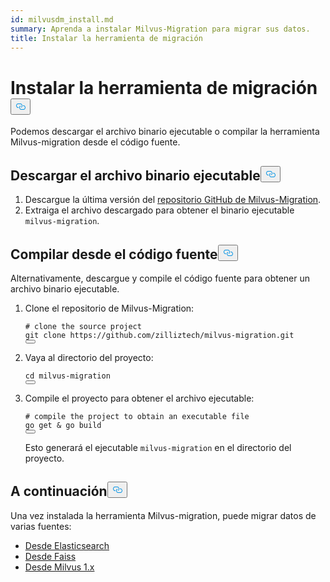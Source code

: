 ```yaml
---
id: milvusdm_install.md
summary: Aprenda a instalar Milvus-Migration para migrar sus datos.
title: Instalar la herramienta de migración
---
```

<h1 id="Install-Migration-Tool" class="common-anchor-header">Instalar la herramienta de migración<button data-href="#Install-Migration-Tool" class="anchor-icon" translate="no">
      <svg translate="no"
        aria-hidden="true"
        focusable="false"
        height="20"
        version="1.1"
        viewBox="0 0 16 16"
        width="16"
      >
        <path
          fill="#0092E4"
          fill-rule="evenodd"
          d="M4 9h1v1H4c-1.5 0-3-1.69-3-3.5S2.55 3 4 3h4c1.45 0 3 1.69 3 3.5 0 1.41-.91 2.72-2 3.25V8.59c.58-.45 1-1.27 1-2.09C10 5.22 8.98 4 8 4H4c-.98 0-2 1.22-2 2.5S3 9 4 9zm9-3h-1v1h1c1 0 2 1.22 2 2.5S13.98 12 13 12H9c-.98 0-2-1.22-2-2.5 0-.83.42-1.64 1-2.09V6.25c-1.09.53-2 1.84-2 3.25C6 11.31 7.55 13 9 13h4c1.45 0 3-1.69 3-3.5S14.5 6 13 6z"
        ></path>
      </svg>
    </button></h1><p>Podemos descargar el archivo binario ejecutable o compilar la herramienta Milvus-migration desde el código fuente.</p>
<h2 id="Download-the-executable-binary" class="common-anchor-header">Descargar el archivo binario ejecutable<button data-href="#Download-the-executable-binary" class="anchor-icon" translate="no">
      <svg translate="no"
        aria-hidden="true"
        focusable="false"
        height="20"
        version="1.1"
        viewBox="0 0 16 16"
        width="16"
      >
        <path
          fill="#0092E4"
          fill-rule="evenodd"
          d="M4 9h1v1H4c-1.5 0-3-1.69-3-3.5S2.55 3 4 3h4c1.45 0 3 1.69 3 3.5 0 1.41-.91 2.72-2 3.25V8.59c.58-.45 1-1.27 1-2.09C10 5.22 8.98 4 8 4H4c-.98 0-2 1.22-2 2.5S3 9 4 9zm9-3h-1v1h1c1 0 2 1.22 2 2.5S13.98 12 13 12H9c-.98 0-2-1.22-2-2.5 0-.83.42-1.64 1-2.09V6.25c-1.09.53-2 1.84-2 3.25C6 11.31 7.55 13 9 13h4c1.45 0 3-1.69 3-3.5S14.5 6 13 6z"
        ></path>
      </svg>
    </button></h2><ol>
<li>Descargue la última versión del <a href="https://github.com/zilliztech/milvus-migration/tags">repositorio GitHub de Milvus-Migration</a>.</li>
<li>Extraiga el archivo descargado para obtener el binario ejecutable <code translate="no">milvus-migration</code>.</li>
</ol>
<h2 id="Compile-from-source" class="common-anchor-header">Compilar desde el código fuente<button data-href="#Compile-from-source" class="anchor-icon" translate="no">
      <svg translate="no"
        aria-hidden="true"
        focusable="false"
        height="20"
        version="1.1"
        viewBox="0 0 16 16"
        width="16"
      >
        <path
          fill="#0092E4"
          fill-rule="evenodd"
          d="M4 9h1v1H4c-1.5 0-3-1.69-3-3.5S2.55 3 4 3h4c1.45 0 3 1.69 3 3.5 0 1.41-.91 2.72-2 3.25V8.59c.58-.45 1-1.27 1-2.09C10 5.22 8.98 4 8 4H4c-.98 0-2 1.22-2 2.5S3 9 4 9zm9-3h-1v1h1c1 0 2 1.22 2 2.5S13.98 12 13 12H9c-.98 0-2-1.22-2-2.5 0-.83.42-1.64 1-2.09V6.25c-1.09.53-2 1.84-2 3.25C6 11.31 7.55 13 9 13h4c1.45 0 3-1.69 3-3.5S14.5 6 13 6z"
        ></path>
      </svg>
    </button></h2><p>Alternativamente, descargue y compile el código fuente para obtener un archivo binario ejecutable.</p>
<ol>
<li><p>Clone el repositorio de Milvus-Migration:</p>
<pre><code translate="no" class="language-bash"><span class="hljs-comment"># clone the source project</span>
git <span class="hljs-built_in">clone</span> https://github.com/zilliztech/milvus-migration.git
<button class="copy-code-btn"></button></code></pre></li>
<li><p>Vaya al directorio del proyecto:</p>
<pre><code translate="no" class="language-bash"><span class="hljs-built_in">cd</span> milvus-migration
<button class="copy-code-btn"></button></code></pre></li>
<li><p>Compile el proyecto para obtener el archivo ejecutable:</p>
<pre><code translate="no" class="language-bash"><span class="hljs-comment"># compile the project to obtain an executable file</span>
go get &amp; go build
<button class="copy-code-btn"></button></code></pre>
<p>Esto generará el ejecutable <code translate="no">milvus-migration</code> en el directorio del proyecto.</p></li>
</ol>
<h2 id="Whats-next" class="common-anchor-header">A continuación<button data-href="#Whats-next" class="anchor-icon" translate="no">
      <svg translate="no"
        aria-hidden="true"
        focusable="false"
        height="20"
        version="1.1"
        viewBox="0 0 16 16"
        width="16"
      >
        <path
          fill="#0092E4"
          fill-rule="evenodd"
          d="M4 9h1v1H4c-1.5 0-3-1.69-3-3.5S2.55 3 4 3h4c1.45 0 3 1.69 3 3.5 0 1.41-.91 2.72-2 3.25V8.59c.58-.45 1-1.27 1-2.09C10 5.22 8.98 4 8 4H4c-.98 0-2 1.22-2 2.5S3 9 4 9zm9-3h-1v1h1c1 0 2 1.22 2 2.5S13.98 12 13 12H9c-.98 0-2-1.22-2-2.5 0-.83.42-1.64 1-2.09V6.25c-1.09.53-2 1.84-2 3.25C6 11.31 7.55 13 9 13h4c1.45 0 3-1.69 3-3.5S14.5 6 13 6z"
        ></path>
      </svg>
    </button></h2><p>Una vez instalada la herramienta Milvus-migration, puede migrar datos de varias fuentes:</p>
<ul>
<li><a href="/docs/es/v2.4.x/es2m.md">Desde Elasticsearch</a></li>
<li><a href="/docs/es/v2.4.x/f2m.md">Desde Faiss</a></li>
<li><a href="/docs/es/v2.4.x/m2m.md">Desde Milvus 1.x</a></li>
</ul>
